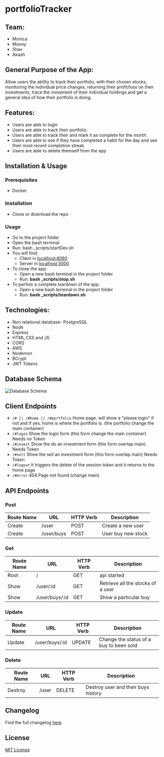 # portfolioTracker

## Team:

- Monica
- Moony
- Shav
- Akash

## General Purpose of the App:

Allow users the ability to track their portfolio, with their chosen stocks, monitoring the individual price changes, returning their profit/loss on their investments, trace the movement of their individual holdings and get a general idea of how their portfolio is doing.

## Features:

- Users are able to login
- Users are able to track their portfolio.
- Users are able to track their and mark it as complete for the month.
- Users are able to see if they have completed a habit for the day and see their most recent completion streak.
- Users are able to delete themself from the app


## Installation & Usage

### Prerequisites
- Docker

### Installation
- Clone or download the repo

### Usage
- Go to the project folder
- Open the bash terminal
- Run: bash _scripts/startDev.sh
- You will find:
  - Client in [localhost:8080](http://localhost:8080/)
  - Server in [localhost:5000](http://localhost:5000/)
- To close the app:
  - Open a new bash terminal in the project folder
  - Run: **bash _scripts/stop.sh**
- To perfom a complete teardown of the app:
  - Open a new bash terminal in the project folder
  - Run: **bash _scripts/teardown.sh**
  
## Technologies:

- Non relational database- PostgreSQL
- Node
- Express
- HTML,CSS and JS
- CORS
- AWS
- Nodemon
- BCrypt
- JWT Tokens

## Database Schema
![Database Schema](./readme-src/DB-schema.JPG)

## Client Endpoints

 - `/# || /#home || /#portfolio` Home page, will show a "please login" if not and if yes, home is where the portfolio is. (the portfolio change the main container)
 - `/#login` Show the login form (this form change the main container) Needs no Token
 - `/#invest` Show the do an investment form (this form overlap main) Needs Token
 - `/#sell` Show the sell an investment form (this form overlap main) Needs Token
 - `/#logout` It triggers the delete of the session token and it returns to the home page 
 - `/#error` 404 Page not found (change main)


## API Endpoints

### Post 

| Route Name | URL | HTTP Verb | Description |
|-----|----|----|--|
| Create | /user | POST | Create a new user | 
| Create | /user/buys | POST | User buy new stock |


### Get

| Route Name | URL | HTTP Verb | Description |
|-----|----|----|--|
| Root | / | GET | api started |
| Show | /user/:id | GET | Retrieve all the stocks of a user |
| Show | /user/buys/:id | GET | Show a particular buy |

###  Update

| Route Name | URL | HTTP Verb | Description |
|-----|----|----|--|
| Update | /user/buys/:id | UPDATE | Change the status of a buy to been sold |

### Delete

| Route Name | URL | HTTP Verb | Description |
|-----|----|----|--|
| Destroy | /user | DELETE | Destroy user and their buys history |


## Changelog 

Find the full changelog [here](./changelog.md)

## License

[MIT License](https://opensource.org/licenses/mit-license.php)
